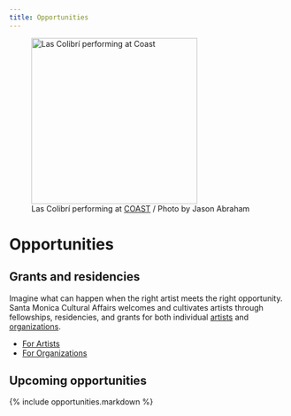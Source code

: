 ```yaml
---
title: Opportunities
---
```


<figure class="image">
  <img src="https://static-artsamo.digitalservice.la/uploads/coast-las-colibri.jpg" height="300" alt="Las Colibrí performing at Coast" data-aspect-ratio="3/2" />
  <figcaption>Las Colibrí performing at <a href="https://www.santamonica.com/event/coast/">COAST</a> / Photo by Jason Abraham</figcaption>
</figure>


Opportunities
=============

## Grants and residencies

Imagine what can happen when the right artist meets the right opportunity. Santa Monica Cultural Affairs welcomes and cultivates artists through fellowships, residencies, and grants for both individual [artists](/for-artists/) and [organizations](/for-organizations/).

<nav class="action" markdown="1">

*   [For Artists](/for-artists/)
*   [For Organizations](/for-organizations/)

</nav>
 
## Upcoming opportunities

{% include opportunities.markdown %}

<!--
## Resources

*   [18th Street Arts Center](https://18thstreet.org/)
*   [Mike Kelley Foundation for the Arts](http://www.mikekelleyfoundation.org/#!/grants/)
*   [LA County Arts Commission](https://www.lacountyarts.org/)
*   [Los Angeles Department of Cultural Affairs](https://culturela.org/)
*   [Santa Monica Library Foundation Center](https://smpl.org/Grants.aspx)
*   [California Arts Council](http://cac.ca.gov/)
*   [Center for Cultural Innovation](https://www.cciarts.org/) 

#### FAQs

*   How can I get a studio here?
*   How can I/my organization apply for a grant here?
*   Can I rent space for my performance/concert/exhibit/fundraiser?
*   My band/food truck/workshop is available for booking, who can I send info to?
*   Can you promote my art event?
*   How do I find out about local art events?
*   How do I find a job in the arts?
*   Are there places to take classes in printmaking/pottery/metalwork/painting here?
-->

